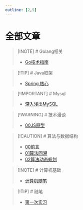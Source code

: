 ```yaml
---
outline: [2,5]
---
```

# 全部文章 
> [!NOTE] # Golang相关
> - [Go技术指南](/blog%2FGolang%E7%9B%B8%E5%85%B3%2FGo%E6%8A%80%E6%9C%AF%E6%8C%87%E5%8D%97)

> [!TIP] # Java框架
> - [Spring 核心](/blog%2FJava%E6%A1%86%E6%9E%B6%2FSpring%20%E6%A0%B8%E5%BF%83)

> [!IMPORTANT] # Mysql
> - [深入浅出MySQL](/blog%2FMysql%2F%E6%B7%B1%E5%85%A5%E6%B5%85%E5%87%BAMySQL)

> [!WARNING] # 技术漫谈
> - [00JS原型](/blog%2F%E6%8A%80%E6%9C%AF%E6%BC%AB%E8%B0%88%2F00JS%E5%8E%9F%E5%9E%8B)

> [!CAUTION] # 算法与数据结构
> - [00前言](/blog%2F%E7%AE%97%E6%B3%95%E4%B8%8E%E6%95%B0%E6%8D%AE%E7%BB%93%E6%9E%84%2F00%E5%89%8D%E8%A8%80)
> - [01算法回溯](/blog%2F%E7%AE%97%E6%B3%95%E4%B8%8E%E6%95%B0%E6%8D%AE%E7%BB%93%E6%9E%84%2F01%E7%AE%97%E6%B3%95%E5%9B%9E%E6%BA%AF)
> - [02算法动态规划](/blog%2F%E7%AE%97%E6%B3%95%E4%B8%8E%E6%95%B0%E6%8D%AE%E7%BB%93%E6%9E%84%2F02%E7%AE%97%E6%B3%95%E5%8A%A8%E6%80%81%E8%A7%84%E5%88%92)

> [!NOTE] # 计算机基础
> - [计算机随笔](/blog%2F%E8%AE%A1%E7%AE%97%E6%9C%BA%E5%9F%BA%E7%A1%80%2F%E8%AE%A1%E7%AE%97%E6%9C%BA%E9%9A%8F%E7%AC%94)

> [!TIP] # 随笔
> - [第一次实习](/blog%2F%E9%9A%8F%E7%AC%94%2F%E7%AC%AC%E4%B8%80%E6%AC%A1%E5%AE%9E%E4%B9%A0)

